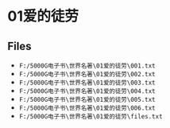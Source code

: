 # 01爱的徒劳

## Files

- `F:/5000G电子书\世界名著\01爱的徒劳\001.txt`
- `F:/5000G电子书\世界名著\01爱的徒劳\002.txt`
- `F:/5000G电子书\世界名著\01爱的徒劳\003.txt`
- `F:/5000G电子书\世界名著\01爱的徒劳\004.txt`
- `F:/5000G电子书\世界名著\01爱的徒劳\005.txt`
- `F:/5000G电子书\世界名著\01爱的徒劳\006.txt`
- `F:/5000G电子书\世界名著\01爱的徒劳\files.txt`
